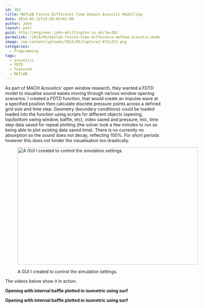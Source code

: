 ```yaml
---
id: 362
title: MATLAB Finite Difference Time Domain Acoustic Modelling
date: 2014-05-12T19:58:02+01:00
author: John
layout: post
guid: http://engineer.john-whittington.co.uk/?p=362
permalink: /2014/05/matlab-finite-time-difference-method-acoustic-modelling/
image: /wp-content/uploads/2014/05/Capture2-672x372.png
categories:
  - Programming
tags:
  - acoustics
  - FDTD
  - featured
  - MATLAB
---
```

As part of MACH Acoustics&#8217; open window research, they wanted a FDTD model to visualise sound waves moving through various window opening scenarios. I created a FDTD function, that would create an impulse wave at a specified position then calculate discrete pressure points across a defined grid size and time step. Geometry (boundary conditions) could be loaded loaded into the function using scripts for different objects (opening, top/bottom swing window, baffle, etc), video saved and pressure, mic, time step data saved for repeat plotting (the solver took a few minutes to run so being able to plot existing data saved time). There is no currently no absorption so the sound does not decay, reflecting 100%. For short periods however this does not hinder the visualisation too drastically.<figure id="attachment_374" aria-describedby="caption-attachment-374" style="width: 584px" class="wp-caption aligncenter">

[<img loading="lazy" src="http://engineer.john-whittington.co.uk/wp-content/uploads/2014/05/Capture-1024x667.png" alt="A GUI I created to control the simulation settings." width="584" height="380" class="size-large wp-image-374" srcset="/assets/img/uploads/2014/05/Capture-1024x667.png 1024w, /assets/img/uploads/2014/05/Capture-300x195.png 300w, /assets/img/uploads/2014/05/Capture-460x300.png 460w, /assets/img/uploads/2014/05/Capture.png 1282w" sizes="(max-width: 584px) 100vw, 584px" />](http://engineer.john-whittington.co.uk/wp-content/uploads/2014/05/Capture.png)<figcaption id="caption-attachment-374" class="wp-caption-text">A GUI I created to control the simulation settings.</figcaption></figure> 

The videos below show it in action.

**Opening with internal baffle plotted in isometric using surf**



**Opening with internal baffle plotted in isometric using surf**